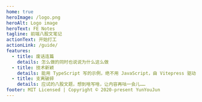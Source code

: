 ```yaml
---
home: true
heroImage: /logo.png
heroAlt: Logo image
heroText: FE Notes
tagline: 前端八股文笔记
actionText: 开始打工
actionLink: /guide/
features:
  - title: 废话连篇
    details: 怎么做的同时也说说为什么这么做
  - title: 技术新颖
    details: 能用 TypeScript 写的示例，绝不用 JavaScript，由 Vitepress 驱动的文档
  - title: 支离破碎
    details: 应试的八股文题，想到啥写啥，让内容再咕一会儿……
footer: MIT Licensed | Copyright © 2020-present YunYouJun
---
```

